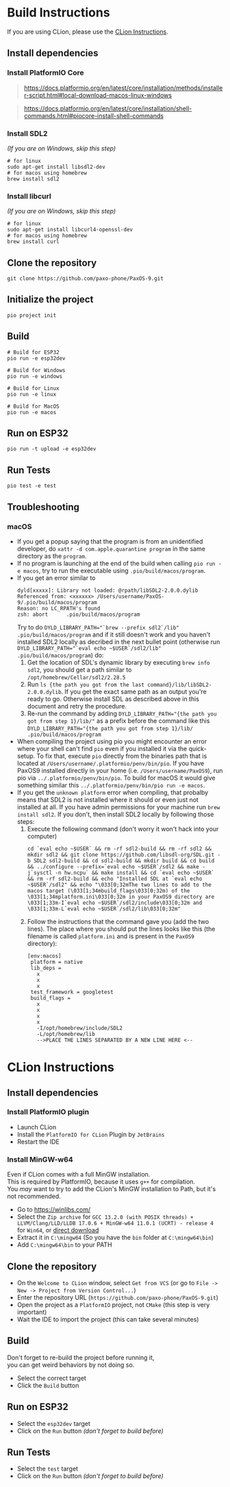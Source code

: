 # Build Instructions

If you are using CLion, please use the [CLion Instructions](#clion-instructions).

## Install dependencies

### Install PlatformIO Core

> https://docs.platformio.org/en/latest/core/installation/methods/installer-script.html#local-download-macos-linux-windows

> https://docs.platformio.org/en/latest/core/installation/shell-commands.html#piocore-install-shell-commands

### Install SDL2

_(If you are on Windows, skip this step)_


```shell
# for linux
sudo apt-get install libsdl2-dev
# for macos using homebrew
brew install sdl2
```

### Install libcurl

_(If you are on Windows, skip this step)_


```shell
# for linux
sudo apt-get install libcurl4-openssl-dev
# for macos using homebrew
brew install curl
```

## Clone the repository

```shell
git clone https://github.com/paxo-phone/PaxOS-9.git
```

## Initialize the project

```shell
pio project init
```

## Build

```shell
# Build for ESP32
pio run -e esp32dev

# Build for Windows
pio run -e windows

# Build for Linux
pio run -e linux

# Build for MacOS
pio run -e macos
```

## Run on ESP32

```shell
pio run -t upload -e esp32dev
```

## Run Tests

```shell
pio test -e test
```

## Troubleshooting

### macOS
- If you get a popup saying that the program is from an unidentified developer, do `xattr -d com.apple.quarantine program` in the same directory as the `program`.
- If no program is launching at the end of the build when calling `pio run -e macos`, try to run the executable using `.pio/build/macos/program`.
- If you get an error similar to
  ```
  dyld[xxxxx]: Library not loaded: @rpath/libSDL2-2.0.0.dylib
  Referenced from: <xxxxxx> /Users/username/PaxOS-9/.pio/build/macos/program
  Reason: no LC_RPATH's found
  zsh: abort      .pio/build/macos/program
  ```
  Try to do ```DYLD_LIBRARY_PATH="`brew --prefix sdl2`/lib" .pio/build/macos/program``` and if it still doesn't work and you haven't installed SDL2 locally as decribed in the next bullet point (otherwise run ```DYLD_LIBRARY_PATH="`eval echo ~$USER`/sdl2/lib" .pio/build/macos/program```) do:
  1. Get the location of SDL's dynamic library by executing `brew info sdl2`, you should get a path similar to `/opt/homebrew/Cellar/sdl2/2.28.5`
  2. Run `ls {the path you got from the last command}/lib/libSDL2-2.0.0.dylib`. If you get the exact same path as an output you're ready to go. Otherwise install SDL as described above in this document and retry the procedure.
  3. Re-run the command by adding `DYLD_LIBRARY_PATH="{the path you got from step 1}/lib/"` as a prefix before the command like this `DYLD_LIBRARY_PATH="{the path you got from step 1}/lib/ .pio/build/macos/program`
- When compiling the project using pio you might encounter an error where your shell can't find `pio` even if you installed it via the quick-setup. To fix that, execute `pio` directly from the binaries path that is located at `/Users/username/.platformio/penv/bin/pio`. If you have PaxOS9 installed directly in your home (i.e. `/Users/username/PaxOS9`), run pio via `../.platformio/penv/bin/pio`. To build for macOS it would give something similar this `../.platformio/penv/bin/pio run -e macos`.
- If you get the `unknown platform` error when compiling, that probalby means that SDL2 is not installed where it should or even just not installed at all. If you have admin permissions for your machine run `brew install sdl2`. If you don't, then install SDL2 locally by following those steps:
  1. Execute the following command (don't worry it won't hack into your computer)
     ```
     cd `eval echo ~$USER` && rm -rf sdl2-build && rm -rf sdl2 && mkdir sdl2 && git clone https://github.com/libsdl-org/SDL.git -b SDL2 sdl2-build && cd sdl2-build && mkdir build && cd build && ../configure --prefix=`eval echo ~$USER`/sdl2 && make -j`sysctl -n hw.ncpu` && make install && cd `eval echo ~$USER` && rm -rf sdl2-build && echo "Installed SDL at `eval echo ~$USER`/sdl2" && echo "\033[0;32mThe two lines to add to the macos target (\033[1;34mbuild_flags\033[0;32m) of the \033[1;34mplatform.ini\033[0;32m in your PaxOS9 directory are \033[1;33m-I`eval echo ~$USER`/sdl2/include\033[0;32m and \033[1;33m-L`eval echo ~$USER`/sdl2/lib\033[0;32m"
     ```
  2. Follow the instructions that the command gave you (add the two lines). The place where you should put the lines looks like this (the filename is called `platform.ini` and is present in the `PaxOS9` directory):
     ```
     [env:macos]
      platform = native
      lib_deps = 
      	x
      	x
      	x
      test_framework = googletest
      build_flags = 
      	x
      	x
      	x
      	x
      	-I/opt/homebrew/include/SDL2
      	-L/opt/homebrew/lib
      	-->PLACE THE LINES SEPARATED BY A NEW LINE HERE <--
     ```

# CLion Instructions

## Install dependencies

### Install PlatformIO plugin

* Launch CLion
* Install the ``PlatformIO for CLion`` Plugin by ``JetBrains``
* Restart the IDE

### Install MinGW-w64

Even if CLion comes with a full MinGW installation.\
This is required by PlatformIO, because it uses ``g++`` for compilation.\
You _may_ want to try to add the CLion's MinGW installation to Path, but it's not recommended.

* Go to https://winlibs.com/
* Select the ``Zip archive`` for ``GCC 13.2.0 (with POSIX threads) + LLVM/Clang/LLD/LLDB 17.0.6 + MinGW-w64 11.0.1 (UCRT) - release 4`` for ``Win64``, or [direct download](https://github.com/brechtsanders/winlibs_mingw/releases/download/13.2.0posix-17.0.6-11.0.1-ucrt-r4/winlibs-x86_64-posix-seh-gcc-13.2.0-llvm-17.0.6-mingw-w64ucrt-11.0.1-r4.zip)
* Extract it in ``C:\mingw64`` (So you have the ``bin`` folder at ``C:\mingw64\bin``)
* Add ``C:\mingw64\bin`` to your PATH

## Clone the repository

* On the ``Welcome to CLion`` window, select ``Get from VCS`` (or go to ``File -> New -> Project from Version Control...``)
* Enter the repository URL (``https://github.com/paxo-phone/PaxOS-9.git``)
* Open the project as a ``PlatformIO`` project, not ``CMake`` (this step is very important)
* Wait the IDE to import the project (this can take several minutes)

## Build

Don't forget to re-build the project before running it,\
you can get weird behaviors by not doing so.

* Select the correct target
* Click the ``Build`` button

## Run on ESP32

* Select the ``esp32dev`` target
* Click on the ``Run`` button _(don't forget to build before)_

## Run Tests

* Select the ``test`` target
* Click on the ``Run`` button _(don't forget to build before)_
